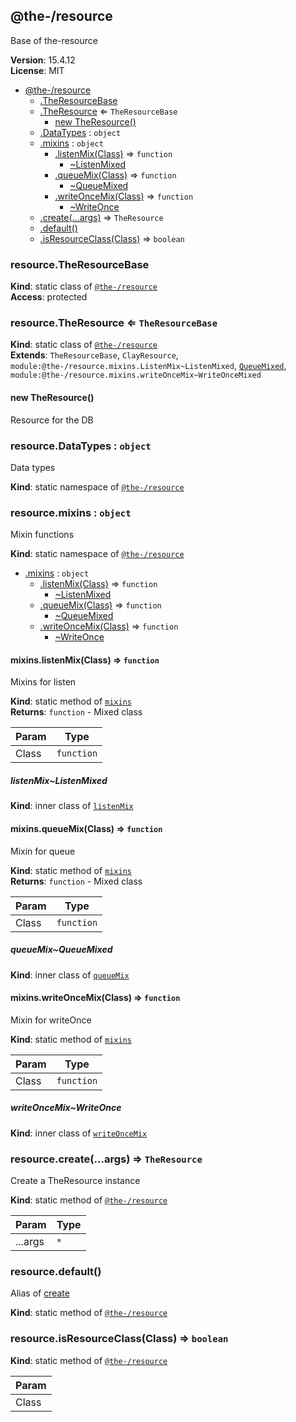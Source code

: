 <!--- Code generated by @the-/script-doc. DO NOT EDIT. -->

<a name="module_@the-/resource"></a>

## @the-/resource
Base of the-resource

**Version**: 15.4.12  
**License**: MIT  

* [@the-/resource](#module_@the-/resource)
    * [.TheResourceBase](#module_@the-/resource.TheResourceBase)
    * [.TheResource](#module_@the-/resource.TheResource) ⇐ <code>TheResourceBase</code>
        * [new TheResource()](#new_module_@the-/resource.TheResource_new)
    * [.DataTypes](#module_@the-/resource.DataTypes) : <code>object</code>
    * [.mixins](#module_@the-/resource.mixins) : <code>object</code>
        * [.listenMix(Class)](#module_@the-/resource.mixins.listenMix) ⇒ <code>function</code>
            * [~ListenMixed](#module_@the-/resource.mixins.listenMix..ListenMixed)
        * [.queueMix(Class)](#module_@the-/resource.mixins.queueMix) ⇒ <code>function</code>
            * [~QueueMixed](#module_@the-/resource.mixins.queueMix..QueueMixed)
        * [.writeOnceMix(Class)](#module_@the-/resource.mixins.writeOnceMix) ⇒ <code>function</code>
            * [~WriteOnce](#module_@the-/resource.mixins.writeOnceMix..WriteOnce)
    * [.create(...args)](#module_@the-/resource.create) ⇒ <code>TheResource</code>
    * [.default()](#module_@the-/resource.default)
    * [.isResourceClass(Class)](#module_@the-/resource.isResourceClass) ⇒ <code>boolean</code>

<a name="module_@the-/resource.TheResourceBase"></a>

### resource.TheResourceBase
**Kind**: static class of [<code>@the-/resource</code>](#module_@the-/resource)  
**Access**: protected  
<a name="module_@the-/resource.TheResource"></a>

### resource.TheResource ⇐ <code>TheResourceBase</code>
**Kind**: static class of [<code>@the-/resource</code>](#module_@the-/resource)  
**Extends**: <code>TheResourceBase</code>, <code>ClayResource</code>, <code>module:@the-/resource.mixins.ListenMix~ListenMixed</code>, [<code>QueueMixed</code>](#module_@the-/resource.mixins.queueMix..QueueMixed), <code>module:@the-/resource.mixins.writeOnceMix~WriteOnceMixed</code>  
<a name="new_module_@the-/resource.TheResource_new"></a>

#### new TheResource()
Resource for the DB

<a name="module_@the-/resource.DataTypes"></a>

### resource.DataTypes : <code>object</code>
Data types

**Kind**: static namespace of [<code>@the-/resource</code>](#module_@the-/resource)  
<a name="module_@the-/resource.mixins"></a>

### resource.mixins : <code>object</code>
Mixin functions

**Kind**: static namespace of [<code>@the-/resource</code>](#module_@the-/resource)  

* [.mixins](#module_@the-/resource.mixins) : <code>object</code>
    * [.listenMix(Class)](#module_@the-/resource.mixins.listenMix) ⇒ <code>function</code>
        * [~ListenMixed](#module_@the-/resource.mixins.listenMix..ListenMixed)
    * [.queueMix(Class)](#module_@the-/resource.mixins.queueMix) ⇒ <code>function</code>
        * [~QueueMixed](#module_@the-/resource.mixins.queueMix..QueueMixed)
    * [.writeOnceMix(Class)](#module_@the-/resource.mixins.writeOnceMix) ⇒ <code>function</code>
        * [~WriteOnce](#module_@the-/resource.mixins.writeOnceMix..WriteOnce)

<a name="module_@the-/resource.mixins.listenMix"></a>

#### mixins.listenMix(Class) ⇒ <code>function</code>
Mixins for listen

**Kind**: static method of [<code>mixins</code>](#module_@the-/resource.mixins)  
**Returns**: <code>function</code> - Mixed class  

| Param | Type |
| --- | --- |
| Class | <code>function</code> | 

<a name="module_@the-/resource.mixins.listenMix..ListenMixed"></a>

##### listenMix~ListenMixed
**Kind**: inner class of [<code>listenMix</code>](#module_@the-/resource.mixins.listenMix)  
<a name="module_@the-/resource.mixins.queueMix"></a>

#### mixins.queueMix(Class) ⇒ <code>function</code>
Mixin for queue

**Kind**: static method of [<code>mixins</code>](#module_@the-/resource.mixins)  
**Returns**: <code>function</code> - Mixed class  

| Param | Type |
| --- | --- |
| Class | <code>function</code> | 

<a name="module_@the-/resource.mixins.queueMix..QueueMixed"></a>

##### queueMix~QueueMixed
**Kind**: inner class of [<code>queueMix</code>](#module_@the-/resource.mixins.queueMix)  
<a name="module_@the-/resource.mixins.writeOnceMix"></a>

#### mixins.writeOnceMix(Class) ⇒ <code>function</code>
Mixin for writeOnce

**Kind**: static method of [<code>mixins</code>](#module_@the-/resource.mixins)  

| Param | Type |
| --- | --- |
| Class | <code>function</code> | 

<a name="module_@the-/resource.mixins.writeOnceMix..WriteOnce"></a>

##### writeOnceMix~WriteOnce
**Kind**: inner class of [<code>writeOnceMix</code>](#module_@the-/resource.mixins.writeOnceMix)  
<a name="module_@the-/resource.create"></a>

### resource.create(...args) ⇒ <code>TheResource</code>
Create a TheResource instance

**Kind**: static method of [<code>@the-/resource</code>](#module_@the-/resource)  

| Param | Type |
| --- | --- |
| ...args | <code>\*</code> | 

<a name="module_@the-/resource.default"></a>

### resource.default()
Alias of [create](#module_@the-/resource.create)

**Kind**: static method of [<code>@the-/resource</code>](#module_@the-/resource)  
<a name="module_@the-/resource.isResourceClass"></a>

### resource.isResourceClass(Class) ⇒ <code>boolean</code>
**Kind**: static method of [<code>@the-/resource</code>](#module_@the-/resource)  

| Param |
| --- |
| Class | 

